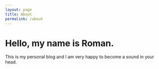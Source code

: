 ```yaml
---
layout: page
title: About
permalink: /about
---
```


# Hello, my name is Roman. 

This is my personal blog and I am very happy to become a sound in your head.